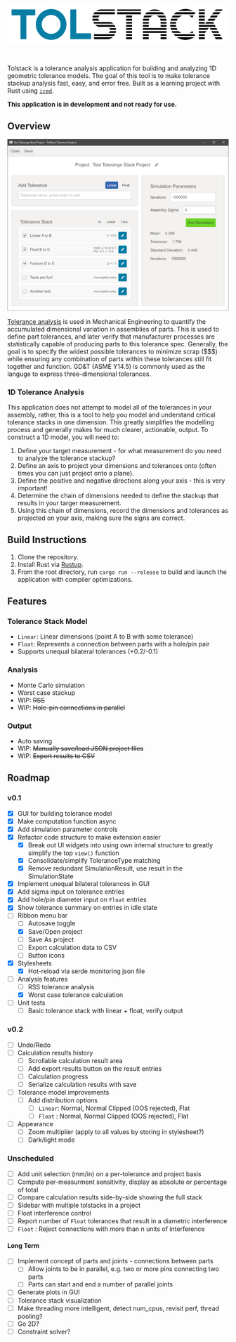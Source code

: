 <p align="center">
  <img src="docs/logo.png" width="498">
</p>
<br/>

Tolstack is a tolerance analysis application for building and analyzing 1D geometric tolerance models. The goal of this tool is to make tolerance stackup analysis fast, easy, and error free. Built as a learning project with Rust using [`iced`](https://github.com/hecrj/iced).

**This application is in development and not ready for use.**

## Overview

![Screenshot](docs/screenshot.png)

[Tolerance analysis](https://en.wikipedia.org/wiki/Tolerance_analysis) is used in Mechanical Engineering to quantify the accumulated dimensional variation in assemblies of parts. This is used to define part tolerances, and later verify that manufacturer processes are statistically capable of producing parts to this tolerance spec. Generally, the goal is to specify the widest possible tolerances to minimize scrap ($$$) while ensuring any combination of parts within these tolerances still fit together and function. GD&T (ASME Y14.5) is commonly used as the languge to express three-dimensional tolerances.

### 1D Tolerance Analysis

This application does not attempt to model all of the tolerances in your assembly, rather, this is a tool to help you model and understand critical tolerance stacks in one dimension. This greatly simplifies the modelling process and generally makes for much clearer, actionable, output. To construct a 1D model, you will need to:

1. Define your target measurement - for what measurement do you need to analyze the tolerance stackup?
2. Define an axis to project your dimensions and tolerances onto (often times you can just project onto a plane).
3. Define the positive and negative directions along your axis - this is very important!
4. Determine the chain of dimensions needed to define the stackup that results in your targer measurement.
5. Using this chain of dimensions, record the dimensions and tolerances as projected on your axis, making sure the signs are correct.

## Build Instructions

1. Clone the repository.
2. Install Rust via [Rustup](https://www.rust-lang.org/tools/install).
3. From the root directory, run `cargo run --release` to build and launch the application with compiler optimizations.

## Features

### Tolerance Stack Model

* `Linear`: Linear dimensions (point A to B with some tolerance)
* `Float`: Represents a connection between parts with a hole/pin pair
* Supports unequal bilateral tolerances (+0.2/-0.1)

### Analysis

* Monte Carlo simulation
* Worst case stackup
* WIP: ~~RSS~~
* WIP: ~~Hole-pin connections in parallel~~

### Output

* Auto saving
* WIP: ~~Manually save/load JSON project files~~
* WIP: ~~Export results to CSV~~

## Roadmap

### v0.1

- [x] GUI for building tolerance model
- [X] Make computation function async
- [X] Add simulation parameter controls
- [X] Refactor code structure to make extension easier
  - [X] Break out UI widgets into using own internal structure to greatly simplify the top `view()` function
  - [X] Consolidate/simplify ToleranceType matching
  - [X] Remove redundant SimulationResult, use result in the SimulationState
- [X] Implement unequal bilateral tolerances in GUI
- [X] Add sigma input on tolerance entries
- [X] Add hole/pin diameter input on `Float` entries
- [X] Show tolerance summary on entries in idle state
- [ ] Ribbon menu bar
  - [ ] Autosave toggle
  - [X] Save/Open project
  - [ ] Save As project
  - [ ] Export calculation data to CSV
  - [ ] Button icons
- [X] Stylesheets
  - [X] Hot-reload via serde monitoring json file
- [ ] Analysis features
  - [ ] RSS tolerance analysis
  - [X] Worst case tolerance calculation
- [ ] Unit tests
  - [ ] Basic tolerance stack with linear + float, verify output

### v0.2

- [ ] Undo/Redo
- [ ] Calculation results history
  - [ ] Scrollable calculation result area
  - [ ] Add export results button on the result entries
  - [ ] Calculation progress
  - [ ] Serialize calculation results with save
- [ ] Tolerance model improvements
  - [ ] Add distribution options
    - [ ] `Linear`: Normal, Normal Clipped (OOS rejected), Flat
    - [ ] `Float` : Normal, Normal Clipped (OOS rejected), Flat
- [ ] Appearance
  - [ ] Zoom multiplier (apply to all values by storing in stylesheet?)
  - [ ] Dark/light mode

### Unscheduled

- [ ] Add unit selection (mm/in) on a per-tolerance and project basis
- [ ] Compute per-measurment sensitivity, display as absolute or percentage of total
- [ ] Compare calculation results side-by-side showing the full stack
- [ ] Sidebar with multiple tolstacks in a project
- [ ] Float interference control
- [ ] Report number of `Float` tolerances that result in a diametric interference
- [ ] `Float` : Reject connections with more than n units of interference

#### Long Term

- [ ] Implement concept of parts and joints - connections between parts
  - [ ] Allow joints to be in parallel, e.g. two or more pins connecting two parts
  - [ ] Parts can start and end a number of parallel joints
- [ ] Generate plots in GUI
- [ ] Tolerance stack visualization
- [ ] Make threading more intelligent, detect num_cpus, revisit perf, thread pooling?
- [ ] Go 2D?
- [ ] Constraint solver?
